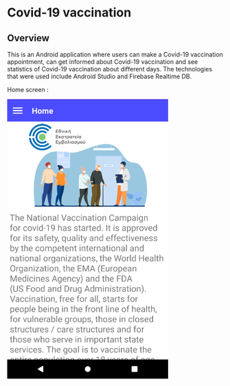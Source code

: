 # Covid-19 vaccination

## Overview

This is an Android application where users can make a Covid-19 vaccination appointment, can get informed about Covid-19 vaccination and see statistics of Covid-19 vaccination about different days. The technologies that were used include Android Studio and Firebase Realtime DB.

Home screen :

![Home screen](images/home_screen.png?raw=true "Home screen")
